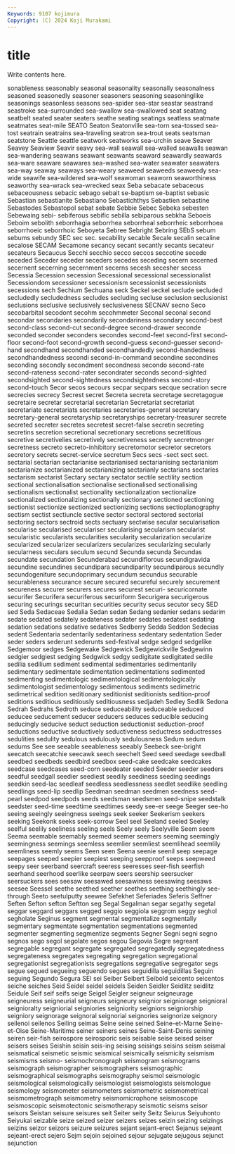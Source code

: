 ```yaml
---
Keywords: 9107 kojimura
Copyright: (C) 2024 Koji Murakami
---
```


# title

Write contents here.



sonableness seasonably seasonal seasonality seasonally seasonalness
seasoned seasonedly seasoner seasoners seasoning seasoninglike seasonings seasonless seasons sea-spider
sea-star seastar seastrand seastroke sea-surrounded sea-swallow sea-swallowed seat seatang seatbelt
seated seater seaters seathe seating seatings seatless seatmate seatmates seat-mile
SEATO Seaton Seatonville sea-torn sea-tossed sea-tost seatrain seatrains sea-traveling seatron
sea-trout seats seatsman seatstone Seattle seattle seatwork seatworks sea-urchin seave
Seaver Seavey Seaview Seavir seavy sea-wall seawall sea-walled seawalls seawan
sea-wandering seawans seawant seawants seaward seawardly seawards sea-ware seaware seawares
sea-washed sea-water seawater seawaters sea-way seaway seaways sea-weary seaweed seaweeds
seaweedy sea-wide seawife sea-wildered sea-wolf seawoman seaworn seaworthiness seaworthy sea-wrack
sea-wrecked seax Seba sebacate sebaceous sebaceousness sebacic sebago sebait se-baptism
se-baptist sebasic Sebastian sebastianite Sebastiano Sebastichthys Sebastien sebastine Sebastodes Sebastopol
sebat sebate Sebbie Sebec Sebeka sebesten Sebewaing sebi- sebiferous sebific
sebilla sebiparous sebkha Seboeis Seboim sebolith seborrhagia seborrhea seborrheal seborrheic
seborrhoea seborrhoeic seborrhoic Seboyeta Sebree Sebright Sebring SEbS sebum sebums
sebundy SEC sec sec. secability secable Secale secalin secaline secalose
SECAM Secamone secancy secant secantly secants secateur secateurs Secaucus Secchi
secchio secco seccos seccotine secede seceded Seceder seceder seceders secedes
seceding secern secerned secernent secerning secernment secerns secesh secesher secess
Secessia Secession secession Secessional secessional secessionalist Secessiondom secessioner secessionism secessionist
secessionists secessions sech Sechium Sechuana seck Seckel seckel seclude secluded
secludedly secludedness secludes secluding secluse seclusion seclusionist seclusions seclusive seclusively
seclusiveness SECNAV secno Seco secobarbital secodont secohm secohmmeter Seconal seconal
second secondar secondaries secondarily secondariness secondary second-best second-class second-cut second-degree
second-drawer seconde seconded seconder seconders secondes second-feet second-first second-floor second-foot
second-growth second-guess second-guesser second-hand secondhand secondhanded secondhandedly second-handedness secondhandedness secondi
second-in-command secondine secondines seconding secondly secondment secondness secondo second-rate second-rateness
second-rater secondrater seconds second-sighted secondsighted second-sightedness secondsightedness second-story second-touch Secor
secos secours secpar secpars secque secration secre secrecies secrecy Secrest
secret Secreta secreta secretage secretagogue secretaire secretar secretarial secretarian Secretariat
secretariat secretariate secretariats secretaries secretaries-general secretary secretary-general secretaryship secretaryships secretary-treasurer
secrete secreted secreter secretes secretest secret-false secretin secreting secretins secretion
secretional secretionary secretions secretitious secretive secretivelies secretively secretiveness secretly secretmonger
secretness secreto secreto-inhibitory secretomotor secretor secretors secretory secrets secret-service secretum
Secs secs -sect sect sect. sectarial sectarian sectarianise sectarianised sectarianising
sectarianism sectarianize sectarianized sectarianizing sectarianly sectarians sectaries sectarism sectarist Sectary
sectary sectator sectile sectility section sectional sectionalisation sectionalise sectionalised sectionalising
sectionalism sectionalist sectionality sectionalization sectionalize sectionalized sectionalizing sectionally sectionary sectioned
sectioning sectionist sectionize sectionized sectionizing sections sectioplanography sectism sectist sectiuncle
sective sector sectoral sectored sectorial sectoring sectors sectroid sects sectuary
sectwise secular secularisation secularise secularised seculariser secularising secularism secularist secularistic
secularists secularities secularity secularization secularize secularized secularizer secularizers secularizes secularizing
secularly secularness seculars seculum secund Secunda secunda Secundas secundate secundation
Secunderabad secundiflorous secundigravida secundine secundines secundipara secundiparity secundiparous secundly secundogeniture
secundoprimary secundum secundus securable securableness securance secure secured secureful securely
securement secureness securer securers secures securest securi- securicornate securifer Securifera
securiferous securiform Securigera securigerous securing securings securitan securities security secus
secutor secy SED sed Seda Sedaceae Sedalia Sedan sedan Sedang
sedanier sedans sedarim sedate sedated sedately sedateness sedater sedates sedatest
sedating sedation sedations sedative sedatives Sedberry Sedda Seddon Sedecias sedent
Sedentaria sedentarily sedentariness sedentary sedentation Seder seder seders sederunt sederunts
sed-festival sedge sedged sedgelike Sedgemoor sedges Sedgewake Sedgewick Sedgewickville Sedgewinn
sedgier sedgiest sedging Sedgwick sedgy sedigitate sedigitated sedile sedilia sedilium
sediment sedimental sedimentaries sedimentarily sedimentary sedimentate sedimentation sedimentations sedimented sedimenting
sedimentologic sedimentological sedimentologically sedimentologist sedimentology sedimentous sediments sedimetric sedimetrical sedition
seditionary seditionist seditionists sedition-proof seditions seditious seditiously seditiousness sedjadeh Sedley
Sedlik Sedona Sedrah Sedrahs Sedroth seduce seduceability seduceable seduced seducee
seducement seducer seducers seduces seducible seducing seducingly seducive seduct seduction
seductionist seduction-proof seductions seductive seductively seductiveness seductress seductresses sedulities sedulity
sedulous sedulously sedulousness Sedum sedum sedums See see seeable seeableness
seeably Seebeck see-bright seecatch seecatchie seecawk seech seechelt Seed seed
seedage seedball seedbed seedbeds seedbird seedbox seed-cake seedcake seedcakes seedcase
seedcases seed-corn seedeater seeded Seeder seeder seeders seedful seedgall seedier
seediest seedily seediness seeding seedings seedkin seed-lac seedleaf seedless seedlessness
seedlet seedlike seedling seedlings seed-lip seedlip Seedman seedman seedmen seedness
seed-pearl seedpod seedpods seeds seedsman seedsmen seed-snipe seedstalk seedster seed-time
seedtime seedtimes seedy see-er seege Seeger see-ho seeing seeingly seeingness
seeings seek seeker Seekerism seekers seeking Seekonk seeks seek-sorrow Seel
seel Seeland seeled Seeley seelful seelily seeliness seeling seels Seely
seely Seelyville Seem seem Seema seemable seemably seemed seemer seemers
seeming seemingly seemingness seemings seemless seemlier seemliest seemlihead seemlily seemliness
seemly seems Seen seen Seena seenie seenil seep seepage seepages
seeped seepier seepiest seeping seepproof seeps seepweed seepy seer seerband
seercraft seeress seeresses seer-fish seerfish seerhand seerhood seerlike seerpaw seers
seership seersucker seersuckers sees seesaw seesawed seesawiness seesawing seesaws seesee
Seessel seethe seethed seether seethes seething seethingly see-through Seeto seetulputty
seewee Sefekhet Seferiades Seferis Seffner Seften Sefton sefton Seftton seg
Segal Segalman segar segathy segetal seggar seggard seggars segged seggio
seggiola seggrom seggy seghol segholate Seginus segment segmental segmentalize segmentally
segmentary segmentate segmentation segmentations segmented segmenter segmenting segmentize segments Segner
Segni segni segno segnos sego segol segolate segos segou Segovia
Segre segreant segregable segregant segregate segregated segregatedly segregatedness segregateness segregates
segregating segregation segregational segregationist segregationists segregations segregative segregator segs segue
segued segueing seguendo segues seguidilla seguidillas Seguin seguing Segundo Segura
SEI sei Seiber Seibert Seibold seicento seicentos seiche seiches Seid
Seidel seidel seidels Seiden Seidler Seidlitz seidlitz Seidule Seif seif
seifs seige Seigel Seigler seigneur seigneurage seigneuress seigneurial seigneurs seigneury
seignior seigniorage seignioral seignioralty seigniorial seigniories seigniority seigniors seigniorship seigniory
seignorage seignoral seignorial seignories seignorize seignory seilenoi seilenos Seiling seimas
Seine seine seined Seine-et-Marne Seine-et-Oise Seine-Maritime seiner seiners seines Seine-Saint-Denis
seining seiren seir-fish seirospore seirosporic seis seisable seise seised seiser
seisers seises Seishin seisin seis-ing seising seisings seisins seism seismal
seismatical seismetic seismic seismical seismically seismicity seismism seismisms seismo- seismochronograph
seismogram seismograms seismograph seismographer seismographers seismographic seismographical seismographs seismography seismol
seismologic seismological seismologically seismologist seismologists seismologue seismology seismometer seismometers seismometric
seismometrical seismometrograph seismometry seismomicrophone seismoscope seismoscopic seismotectonic seismotherapy seismotic seisms
seisor seisors Seistan seisure seisures seit Seiter seity Seitz Seiurus
Seiyuhonto Seiyukai seizable seize seized seizer seizers seizes seizin seizing
seizings seizins seizor seizors seizure seizures sejant sejant-erect Sejanus sejeant
sejeant-erect sejero Sejm sejoin sejoined sejour sejugate sejugous sejunct sejunction
